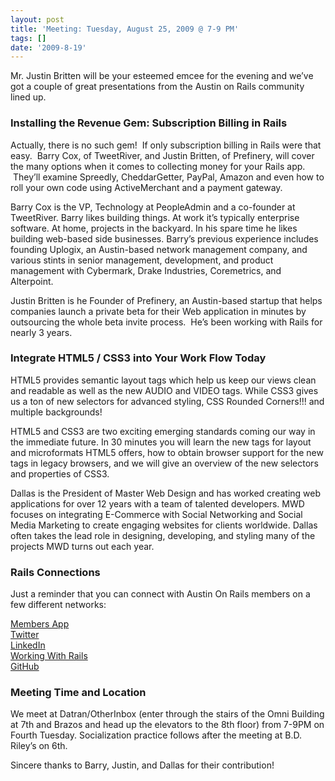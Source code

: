 ```yaml
---
layout: post
title: 'Meeting: Tuesday, August 25, 2009 @ 7-9 PM'
tags: []
date: '2009-8-19'
---
```

Mr. Justin Britten will be your esteemed emcee for the evening and we’ve got a couple of great presentations from the Austin on Rails community lined up.

### Installing the Revenue Gem: Subscription Billing in Rails

Actually, there is no such gem!  If only subscription billing in Rails were that easy.  Barry Cox, of TweetRiver, and Justin Britten, of Prefinery, will cover the many options when it comes to collecting money for your Rails app.  They’ll examine Spreedly, CheddarGetter, PayPal, Amazon and even how to roll your own code using ActiveMerchant and a payment gateway.

Barry Cox is the VP, Technology at PeopleAdmin and a co-founder at TweetRiver. Barry likes building things. At work it’s typically enterprise software. At home, projects in the backyard. In his spare time he likes building web-based side businesses. Barry’s previous experience includes founding Uplogix, an Austin-based network management company, and various stints in senior management, development, and product management with Cybermark, Drake Industries, Coremetrics, and Alterpoint.

Justin Britten is he Founder of Prefinery, an Austin-based startup that helps companies launch a private beta for their Web application in minutes by outsourcing the whole beta invite process.  He’s been working with Rails for nearly 3 years.

### Integrate HTML5 / CSS3 into Your Work Flow Today

HTML5 provides semantic layout tags which help us keep our views clean and readable as well as the new AUDIO and VIDEO tags. While CSS3 gives us a ton of new selectors for advanced styling, CSS Rounded Corners!!! and multiple backgrounds!

HTML5 and CSS3 are two exciting emerging standards coming our way in the immediate future. In 30 minutes you will learn the new tags for layout and microformats HTML5 offers, how to obtain browser support for the new tags in legacy browsers, and we will give an overview of the new selectors and properties of CSS3.

Dallas is the President of Master Web Design and has worked creating web applications for over 12 years with a team of talented developers. MWD focuses on integrating E-Commerce with Social Networking and Social Media Marketing to create engaging websites for clients worldwide. Dallas often takes the lead role in designing, developing, and styling many of the projects MWD turns out each year.

### Rails Connections

Just a reminder that you can connect with Austin On Rails members on a few different networks:

[Members App](http://members.austinonrails.org)  
 [Twitter](http://twitter.com/austinonrails)  
 [LinkedIn](http://www.linkedin.com/groups?gid=37006)  
 [Working With Rails](http://www.workingwithrails.com/group/4451-austin-on-rails)  
 [GitHub](http://github.com/austinonrails)

### Meeting Time and Location

We meet at Datran/OtherInbox (enter through the stairs of the Omni Building at 7th and Brazos and head up the elevators to the 8th floor) from 7-9PM on Fourth Tuesday. Socialization practice follows after the meeting at B.D. Riley’s on 6th.

Sincere thanks to Barry, Justin, and Dallas for their contribution!

